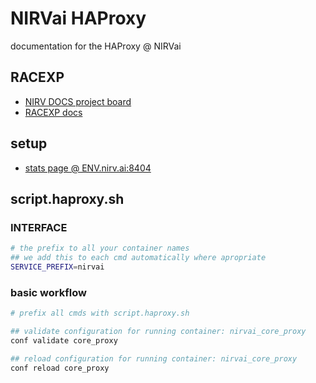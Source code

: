 # NIRVai HAProxy

documentation for the HAProxy @ NIRVai

## RACEXP

- [NIRV DOCS project board](https://github.com/orgs/nirv-ai/projects/6/views/1?filterQuery=repo%3A%22nirv-ai%2Fdocs%22)
- [RACEXP docs](https://github.com/noahehall/theBookOfNoah/blob/master/0current/architectural%20thinking/0racexp.md)

## setup

- [stats page @ ENV.nirv.ai:8404](https://dev.nirv.ai:8404)

## script.haproxy.sh

### INTERFACE

```sh
# the prefix to all your container names
## we add this to each cmd automatically where apropriate
SERVICE_PREFIX=nirvai

```

### basic workflow

```sh
# prefix all cmds with script.haproxy.sh

## validate configuration for running container: nirvai_core_proxy
conf validate core_proxy

## reload configuration for running container: nirvai_core_proxy
conf reload core_proxy
```
